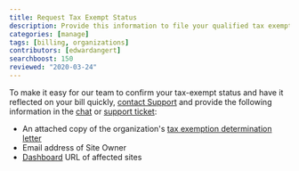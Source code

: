 ```yaml
---
title: Request Tax Exempt Status
description: Provide this information to file your qualified tax exempt status with Pantheon.
categories: [manage]
tags: [billing, organizations]
contributors: [edwardangert]
searchboost: 150
reviewed: "2020-03-24"
---
```


To make it easy for our team to confirm your tax-exempt status and have it reflected on your bill quickly, [contact Support](/guides/support/contact-support/) and provide the following information in the [chat](/guides/support/contact-support/#real-time-chat-support) or [support ticket](/guides/support/contact-support/#ticket-support):

- An attached copy of the organization's [tax exemption determination letter](https://www.irs.gov/charities-non-profits/exempt-organizations-affirmation-letters)
- Email address of Site Owner
- [Dashboard](/sites) URL of affected sites

